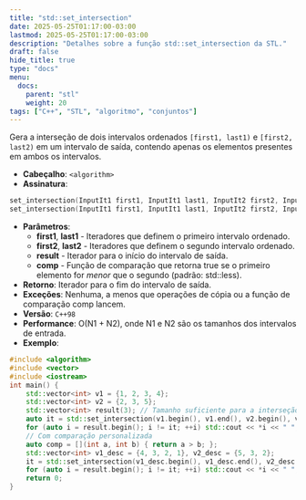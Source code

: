 ```yaml
---
title: "std::set_intersection"
date: 2025-05-25T01:17:00-03:00
lastmod: 2025-05-25T01:17:00-03:00
description: "Detalhes sobre a função std::set_intersection da STL."
draft: false
hide_title: true
type: "docs"
menu:
  docs:
    parent: "stl"
    weight: 20
tags: ["C++", "STL", "algoritmo", "conjuntos"]
---
```


Gera a interseção de dois intervalos ordenados `[first1, last1)` e `[first2, last2)` em um intervalo de saída, contendo apenas os elementos presentes em ambos os intervalos.
- **Cabeçalho**: `<algorithm>`
- **Assinatura**:
```cpp
set_intersection(InputIt1 first1, InputIt1 last1, InputIt2 first2, InputIt2 last2, OutputIt result);
set_intersection(InputIt1 first1, InputIt1 last1, InputIt2 first2, InputIt2 last2, OutputIt result, Compare comp);
```
- **Parâmetros**:
  - **first1**, **last1** - Iteradores que definem o primeiro intervalo ordenado.
  - **first2**, **last2** - Iteradores que definem o segundo intervalo ordenado.
  - **result** - Iterador para o início do intervalo de saída.
  - **comp** - Função de comparação que retorna true se o primeiro elemento for *menor* que o segundo (padrão: std::less).
- **Retorno**: Iterador para o fim do intervalo de saída.
- **Exceções**: Nenhuma, a menos que operações de cópia ou a função de comparação comp lancem.
- **Versão**: `C++98`
- **Performance**: O(N1 + N2), onde N1 e N2 são os tamanhos dos intervalos de entrada.
- **Exemplo**:
```cpp
#include <algorithm>
#include <vector>
#include <iostream>
int main() {
    std::vector<int> v1 = {1, 2, 3, 4};
    std::vector<int> v2 = {2, 3, 5};
    std::vector<int> result(3); // Tamanho suficiente para a interseção
    auto it = std::set_intersection(v1.begin(), v1.end(), v2.begin(), v2.end(), result.begin());
    for (auto i = result.begin(); i != it; ++i) std::cout << *i << " "; // Imprime: 2 3
    // Com comparação personalizada
    auto comp = [](int a, int b) { return a > b; };
    std::vector<int> v1_desc = {4, 3, 2, 1}, v2_desc = {5, 3, 2};
    it = std::set_intersection(v1_desc.begin(), v1_desc.end(), v2_desc.begin(), v2_desc.end(), result.begin(), comp);
    for (auto i = result.begin(); i != it; ++i) std::cout << *i << " "; // Imprime: 3 2
    return 0;
}
```
